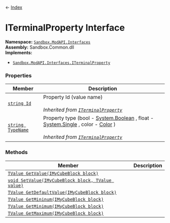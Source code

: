 ← [Index](index)
# ITerminalProperty Interface
**Namespace:** [`Sandbox.ModAPI.Interfaces`](Sandbox.ModAPI.Interfaces)  
**Assembly:** Sandbox.Common.dll  
**Implements:**
* [`Sandbox.ModAPI.Interfaces.ITerminalProperty`](Sandbox.ModAPI.Interfaces.ITerminalProperty)
### Properties
|Member|Description|
|---|---|
|[`string Id`](Sandbox.ModAPI.Interfaces.Id)|Property Id (value name)<br/><br/>_Inherited from [`ITerminalProperty`](Sandbox.ModAPI.Interfaces.ITerminalProperty)_|
|[`string TypeName`](Sandbox.ModAPI.Interfaces.TypeName)|Property type (bool - [System.Boolean](https://docs.microsoft.com/en-us/dotnet/api/system.boolean?view=netframework-4.6) , float - [System.Single](https://docs.microsoft.com/en-us/dotnet/api/system.single?view=netframework-4.6) , color - [Color](VRageMath.Color) )<br/><br/>_Inherited from [`ITerminalProperty`](Sandbox.ModAPI.Interfaces.ITerminalProperty)_|
### Methods
|Member|Description|
|---|---|
|[`TValue GetValue(IMyCubeBlock block)`](Sandbox.ModAPI.Interfaces.GetValue)||
|[`void SetValue(IMyCubeBlock block, TValue value)`](Sandbox.ModAPI.Interfaces.SetValue)||
|[`TValue GetDefaultValue(IMyCubeBlock block)`](Sandbox.ModAPI.Interfaces.GetDefaultValue)||
|[`TValue GetMininum(IMyCubeBlock block)`](Sandbox.ModAPI.Interfaces.GetMininum)||
|[`TValue GetMinimum(IMyCubeBlock block)`](Sandbox.ModAPI.Interfaces.GetMinimum)||
|[`TValue GetMaximum(IMyCubeBlock block)`](Sandbox.ModAPI.Interfaces.GetMaximum)||

